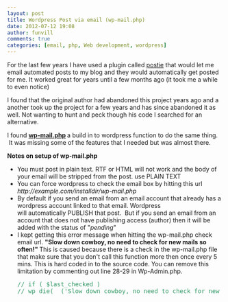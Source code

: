 ```yaml
---
layout: post
title: Wordpress Post via email (wp-mail.php)
date: 2012-07-12 19:08
author: funvill
comments: true
categories: [email, php, Web development, wordpress]
---
```

For the last few years I have used a plugin called <a href="http://wordpress.org/extend/plugins/postie">postie</a> that would let me email automated posts to my blog and they would automatically get posted for me. It worked great for years until a few months ago (it took me a while to even notice)

I found that the original author had abandoned this project years ago and a another took up the project for a few years and has since abandoned it as well. Not wanting to hunt and peck though his code I searched for an alternative.

I found <strong><a href="https://codex.wordpress.org/Post_to_your_blog_using_email">wp-mail.php</a> </strong>a build in to wordpress function to do the same thing.  It was missing some of the features that I needed but was almost there.

<strong>Notes on setup of wp-mail.php </strong>
<ul>
	<li>You must post in plain text. RTF or HTML will not work and the body of your email will be stripped from the post. use PLAIN TEXT</li>
	<li>You can force wordpress to check the email box by hitting this url
<em>http://example.com/installdir/wp-mail.php</em></li>
	<li>By default if you send an email from an email account that already has a wordpress account linked to that email. Wordpress will automatically PUBLISH that post.  But if you send an email from an account that does not have publishing access (author) then it will be added with the status of "<em>pending</em>"</li>
	<li>I kept getting this error message when hitting the wp-mail.php check email url. <strong>"Slow down cowboy, no need to check for new mails so often!" </strong>This is caused because there is a check in the wp-mail.php file that make sure that you don't call this function more then once every 5 mins. This is hard coded in to the source code. You can remove this limitation by commenting out line 28-29 in Wp-Admin.php.
<pre><span style="color: #339966;">// if ( $last_checked )</span>
<span style="color: #339966;">// wp_die(__('Slow down cowboy, no need to check for new mails so often!'));</span></pre>
</li>
</ul>
